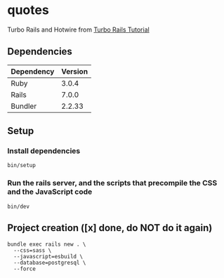 # quotes

Turbo Rails and Hotwire from [Turbo Rails Tutorial](https://www.hotrails.dev/turbo-rails)

## Dependencies

|  Dependency | Version |
| ----------- | ------- |
| Ruby        | 3.0.4   |
| Rails       | 7.0.0   |
| Bundler     | 2.2.33  |

## Setup
### Install dependencies
```shell
bin/setup
```

### Run the rails server, and the scripts that precompile the CSS and the JavaScript code
```shell
bin/dev
```

## Project creation ([x] done, do **NOT** do it again)
```shell
bundle exec rails new . \
  --css=sass \
  --javascript=esbuild \
  --database=postgresql \
  --force
```
